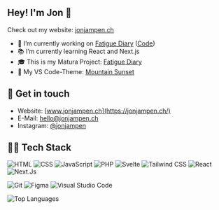 <!-- **jonjampen/jonjampen** is a ✨ _special_ ✨ repository because its `README.md` (this file) appears on your GitHub profile. -->

## Hey! I'm Jon 👋
Check out my website: [jonjampen.ch](https://jonjampen.ch/)
- 🔭 I’m currently working on [Fatigue Diary](https://fatiguediary.ch) ([Code](https://github.com/jonjampen/fatiguediary))
- 📚 I’m currently learning React and Next.js
- 🎓 This is my Matura Project: [Fatigue Diary](https://github.com/jonjampen/fatiguediary)
- 🌄 My VS Code-Theme: [Mountain Sunset](https://github.com/jonjampen/mountain-sunset-vscode-theme)

## 📝 Get in touch
- Website: [www.jonjampen.ch](https://jonjampen.ch/)
- E-Mail: [hello@jonjampen.ch](mailto:hello@jonjampen.ch)
- Instagram: [@jonjampen](https://www.instagram.com/jonjampen)

## 👨‍💻 Tech Stack
<img src="https://img.shields.io/badge/-HTML-1C1C1C?logo=HTML5&logoColor=&style=for-the-badge" alt="HTML"/> <img src="https://img.shields.io/badge/-CSS-1C1C1C?logo=CSS3&logoColor=1572B6&style=for-the-badge" alt="CSS"/>
<img src="https://img.shields.io/badge/-JavaScript-1C1C1C?logo=Javascript&logoColor=&style=for-the-badge" alt="JavaScript"/>
<img src="https://img.shields.io/badge/-PHP-1C1C1C?logo=PHP&logoColor=&style=for-the-badge" alt="PHP"/>
<img src="https://img.shields.io/badge/-Svelte-1C1C1C?logo=Svelte&logoColor=&style=for-the-badge" alt="Svelte"/>
<img src="https://img.shields.io/badge/-TailwindCSS-1C1C1C?logo=TailwindCSS&logoColor=&style=for-the-badge" alt="Tailwind CSS"/>
<img src="https://img.shields.io/badge/-React-1C1C1C?logo=React&logoColor=&style=for-the-badge" alt="React"/>
<img src="https://img.shields.io/badge/-Next.Js-1C1C1C?logo=NextDotJs&logoColor=&style=for-the-badge" alt="Next.Js"/>

<img src="https://img.shields.io/badge/-Git-1C1C1C?logo=Git&logoColor=&style=for-the-badge" alt="Git"/> <img src="https://img.shields.io/badge/-Figma-1C1C1C?logo=Figma&logoColor=&style=for-the-badge" alt="Figma"/>
<img src="https://img.shields.io/badge/-VS%20Code-1C1C1C?logo=Visual%20Studio%20Code&logoColor=007ACC&style=for-the-badge" alt="Visual Studio Code"/>

![Top Languages](https://github-readme-stats.vercel.app/api/top-langs/?username=jonjampen&layout=compact)
